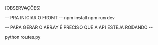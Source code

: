 [OBSERVAÇÕES]

 -- PRA INICIAR O FRONT --
 npm install
 npm run dev

 -- PARA GERAR O ARRAY É PRECISO QUE A API ESTEJA RODANDO --

 python routes.py 

